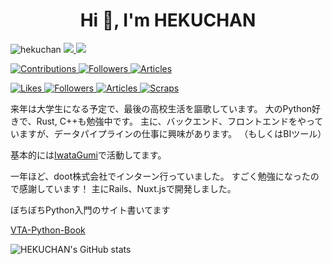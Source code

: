 <h1 align="center">Hi 👋, I'm HEKUCHAN</h1>

<p align="left">
  <!-- Profile view counter -->
  <img src="https://komarev.com/ghpvc/?username=hekuchan&label=Profile%20views&color=0e75b6&style=for-the-badge" alt="hekuchan" />

  <!-- X Badge -->
  <a href="http://twitter.com/Heitor_Hirose">
    <img src="https://img.shields.io/badge/Heitor%20Hirose-000000?style=for-the-badge&logo=x&logoColor=white" />
  </a>

  <!-- My Homepage -->
  <a href="https://hekuta.net/">
    <img src="https://img.shields.io/badge/HOMEPAGE-000000?style=for-the-badge&logo=About.me&logoColor=white">
  </a>
</p>
<!-- Qiita -->
<p align="left">
  <a href="https://qiita.com/koki_develop">
    <img src="https://badgen.org/img/qiita/hekuta/contributions?style=for-the-badge" alt="Contributions" />
  </a>
  <a href="https://qiita.com/koki_develop">
    <img src="https://badgen.org/img/qiita/hekuta/followers?style=for-the-badge" alt="Followers" />
  </a>
  <a href="https://qiita.com/koki_develop">
    <img src="https://badgen.org/img/qiita/hekuta/articles?style=for-the-badge" alt="Articles" />
  </a>
</p>

<!-- Zenn -->
<p align="left">
  <a href="https://zenn.dev/hekuchandao">
    <img src="https://badgen.org/img/zenn/hekuchandao/likes?style=for-the-badge" alt="Likes" />
  </a>
  <a href="https://zenn.dev/hekuchandao">
    <img src="https://badgen.org/img/zenn/hekuchandao/followers?style=for-the-badge" alt="Followers" />
  </a>
  <a href="https://zenn.dev/hekuchandao">
    <img src="https://badgen.org/img/zenn/hekuchandao/articles?style=for-the-badge" alt="Articles" />
  </a>
  <a href="https://zenn.dev/hekuchandao?tab=scraps">
    <img src="https://badgen.org/img/zenn/hekuchandao/scraps?style=for-the-badge" alt="Scraps" />
  </a>
</p>

来年は大学生になる予定で、最後の高校生活を謳歌しています。
大のPython好きで、Rust, C++も勉強中です。
主に、バックエンド、フロントエンドをやっていますが、データパイプラインの仕事に興味があります。
（もしくはBIツール）

基本的には[IwataGumi](https://github.com/IwataGumi)で活動してます。

一年ほど、doot株式会社でインターン行っていました。
すごく勉強になったので感謝しています！
主にRails、Nuxt.jsで開発しました。

ぼちぼちPython入門のサイト書いてます

[VTA-Python-Book](https://docs.hekuta.net/)

![HEKUCHAN's GitHub stats](https://github-readme-stats.vercel.app/api?username=HEKUCHAN&show_icons=true&theme=transparent)
